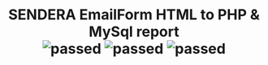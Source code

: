 <center><h1>SENDERA EmailForm HTML to PHP & MySql report
  <br>
 
  
<img src="https://img.shields.io/badge/PHP-4%3C-blue.svg" alt="passed">
<img src="https://img.shields.io/badge/HTML-all-red.svg" alt="passed">
<img src="https://img.shields.io/badge/MySql-5<-green.svg" alt="passed">
